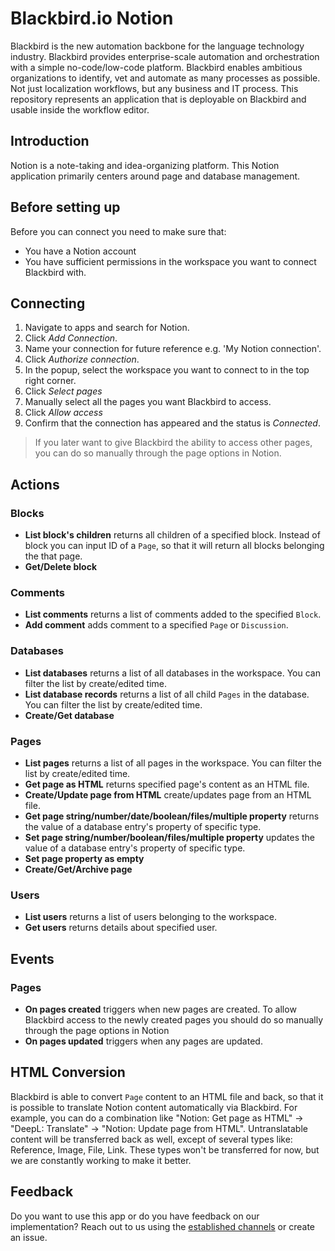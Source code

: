 # Blackbird.io Notion  
  
Blackbird is the new automation backbone for the language technology industry. Blackbird provides enterprise-scale automation and orchestration with a simple no-code/low-code platform. Blackbird enables ambitious organizations to identify, vet and automate as many processes as possible. Not just localization workflows, but any business and IT process. This repository represents an application that is deployable on Blackbird and usable inside the workflow editor.  
  
## Introduction  
  
<!-- begin docs -->  
  
Notion is a note-taking and idea-organizing platform. This Notion application primarily centers around page and database management.  
  
 ## Before setting up
 Before you can connect you need to make sure that:
 - You have a Notion account
 - You have sufficient permissions in the workspace you want to connect Blackbird with.
 
## Connecting  
  
1. Navigate to apps and search for Notion. 
2. Click _Add Connection_.  
3. Name your connection for future reference e.g. 'My Notion connection'.  
4. Click _Authorize connection_.
5. In the popup, select the workspace you want to connect to in the top right corner.
6. Click _Select pages_
7. Manually select all the pages you want Blackbird to access.
8. Click _Allow access_
9. Confirm that the connection has appeared and the status is _Connected_.  
  
> If you later want to give Blackbird the ability to access other pages, you can do so manually through the page options in Notion.

## Actions  
  
### Blocks  
  
- **List block's children** returns all children of a specified block. Instead of block you can input ID of a `Page`, so that it will return all blocks belonging the that page.  
- **Get/Delete block** 

### Comments

- **List comments** returns a list of comments added to the specified `Block`.
- **Add comment** adds comment to a specified `Page` or `Discussion`.

### Databases

- **List databases** returns a list of all databases in the workspace. You can filter the list by create/edited time.
- **List database records** returns a list of all child `Pages` in the database. You can filter the list by create/edited time. 
- **Create/Get database**

### Pages

- **List pages** returns a list of all pages in the workspace. You can filter the list by create/edited time.
- **Get page as HTML** returns specified page's content as an HTML file.
- **Create/Update page from HTML** create/updates page from an HTML file.
- **Get page string/number/date/boolean/files/multiple property** returns the value of a database entry's property of specific type.
- **Set page string/number/boolean/files/multiple property** updates the value of a database entry's property of specific type.
- **Set page property as empty**
- **Create/Get/Archive page**

### Users

- **List users** returns a list of users belonging to the workspace.
- **Get users** returns details about specified user.

## Events

### Pages

- **On pages created** triggers when new pages are created. To allow Blackbird access to the newly created pages you should do so manually through the page options in Notion
- **On pages updated** triggers when any pages are updated.

## HTML Conversion

Blackbird is able to convert `Page` content to an HTML file and back, so that it is possible to translate Notion content automatically via Blackbird.  For example, you can do a combination like "Notion: Get page as HTML" -> "DeepL: Translate" -> "Notion: Update page from HTML". Untranslatable content will be transferred back as well, except of several types like: Reference, Image, File, Link. These types won't be transferred for now, but we are constantly working to make it better.
  
## Feedback  
  
Do you want to use this app or do you have feedback on our implementation? Reach out to us using the [established channels](https://www.blackbird.io/) or create an issue.
  
<!-- end docs -->